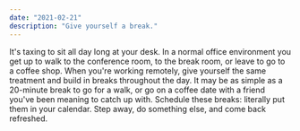 ```yaml
---
date: "2021-02-21"
description: "Give yourself a break."
---
```


It's taxing to sit all day long at your desk. In a normal office environment you get up to walk to the conference room, to the break room, or leave to go to a coffee shop. When you're working remotely, give yourself the same treatment and build in breaks throughout the day. It may be as simple as a 20-minute break to go for a walk, or go on a coffee date with a friend you've been meaning to catch up with. Schedule these breaks: literally put them in your calendar. Step away, do something else, and come back refreshed.